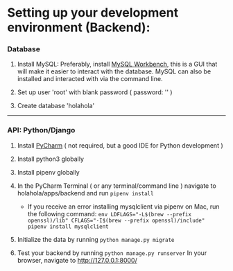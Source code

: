 # Setting up your development environment (Backend):


### Database 

1. Install MySQL:
Preferably, install [MySQL Workbench](https://dev.mysql.com/downloads/workbench/), 
this is a GUI that will make it easier to interact with the database. 
MySQL can also be installed and interacted with via the command line.

2. Set up user 'root' with blank password ( password: '' )

3. Create database 'holahola'


----------------------------------------------------


### API: Python/Django 

1. Install [PyCharm](https://www.jetbrains.com/pycharm/download/) ( not required, but a good IDE for Python development )

2. Install python3 globally

3. Install pipenv globally

4. In the PyCharm Terminal ( or any terminal/command line ) navigate to
  holahola/apps/backend and run `pipenv install`

    - If you receive an error installing mysqlclient via pipenv on Mac, run the following command:
  `env LDFLAGS="-L$(brew --prefix openssl)/lib" CFLAGS="-I$(brew --prefix openssl)/include" pipenv install mysqlclient`

5. Initialize the data by running `python manage.py migrate`

6. Test your backend by running `python manage.py runserver`
  In your browser, navigate to http://127.0.0.1:8000/
